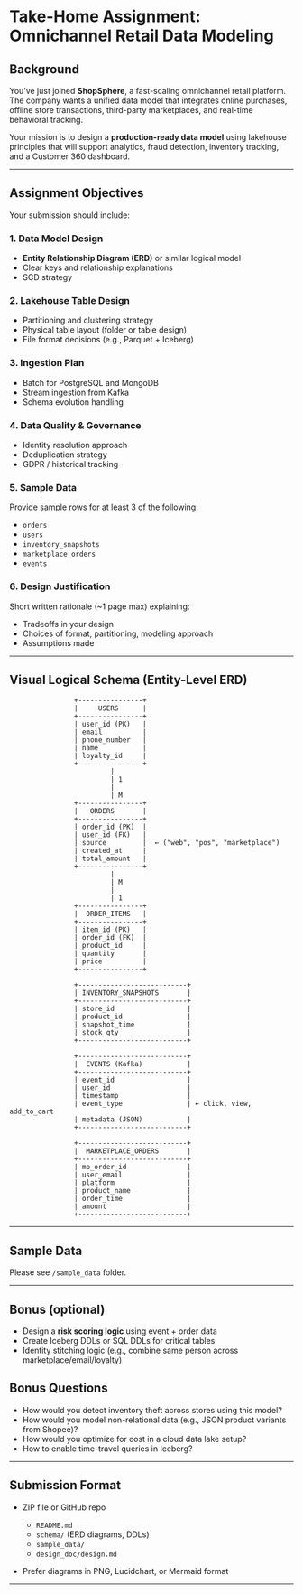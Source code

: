 # **Take-Home Assignment: Omnichannel Retail Data Modeling**

## Background

You’ve just joined **ShopSphere**, a fast-scaling omnichannel retail platform. The company wants a unified data model that integrates online purchases, offline store transactions, third-party marketplaces, and real-time behavioral tracking.

Your mission is to design a **production-ready data model** using lakehouse principles that will support analytics, fraud detection, inventory tracking, and a Customer 360 dashboard.

---

## Assignment Objectives

Your submission should include:

### 1. **Data Model Design**

* **Entity Relationship Diagram (ERD)** or similar logical model
* Clear keys and relationship explanations
* SCD strategy

### 2. **Lakehouse Table Design**

* Partitioning and clustering strategy
* Physical table layout (folder or table design)
* File format decisions (e.g., Parquet + Iceberg)

### 3. **Ingestion Plan**

* Batch for PostgreSQL and MongoDB
* Stream ingestion from Kafka
* Schema evolution handling

### 4. **Data Quality & Governance**

* Identity resolution approach
* Deduplication strategy
* GDPR / historical tracking

### 5. **Sample Data**

Provide sample rows for at least 3 of the following:

* `orders`
* `users`
* `inventory_snapshots`
* `marketplace_orders`
* `events`

### 6. **Design Justification**

Short written rationale (\~1 page max) explaining:

* Tradeoffs in your design
* Choices of format, partitioning, modeling approach
* Assumptions made

---

## Visual Logical Schema (Entity-Level ERD)

```plaintext
                +----------------+
                |     USERS      |
                +----------------+
                | user_id (PK)   |
                | email          |
                | phone_number   |
                | name           |
                | loyalty_id     |
                +----------------+
                         |
                         | 1
                         |        
                         | M
                +----------------+
                |   ORDERS       |
                +----------------+
                | order_id (PK)  |
                | user_id (FK)   |
                | source         |  ← ("web", "pos", "marketplace")
                | created_at     |
                | total_amount   |
                +----------------+
                         |
                         | M
                         |        
                         | 1
                +----------------+
                |  ORDER_ITEMS   |
                +----------------+
                | item_id (PK)   |
                | order_id (FK)  |
                | product_id     |
                | quantity       |
                | price          |
                +----------------+

                +---------------------------+
                | INVENTORY_SNAPSHOTS       |
                +---------------------------+
                | store_id                  |
                | product_id                |
                | snapshot_time             |
                | stock_qty                 |
                +---------------------------+

                +---------------------------+
                |  EVENTS (Kafka)           |
                +---------------------------+
                | event_id                  |
                | user_id                   |
                | timestamp                 |
                | event_type                | ← click, view, add_to_cart
                | metadata (JSON)           |
                +---------------------------+

                +---------------------------+
                |  MARKETPLACE_ORDERS       |
                +---------------------------+
                | mp_order_id               |
                | user_email                |
                | platform                  |
                | product_name              |
                | order_time                |
                | amount                    |
                +---------------------------+
```

---

## Sample Data

Please see `/sample_data` folder.

---

## Bonus (optional)

* Design a **risk scoring logic** using event + order data
* Create Iceberg DDLs or SQL DDLs for critical tables
* Identity stitching logic (e.g., combine same person across marketplace/email/loyalty)

## Bonus Questions

* How would you detect inventory theft across stores using this model?
* How would you model non-relational data (e.g., JSON product variants from Shopee)?
* How would you optimize for cost in a cloud data lake setup?
* How to enable time-travel queries in Iceberg?

---

## Submission Format

* ZIP file or GitHub repo

  * `README.md`
  * `schema/` (ERD diagrams, DDLs)
  * `sample_data/`
  * `design_doc/design.md`
* Prefer diagrams in PNG, Lucidchart, or Mermaid format

---
